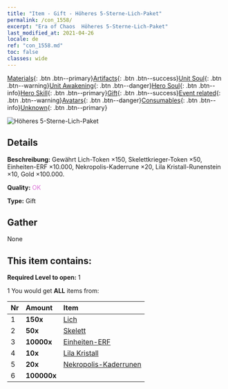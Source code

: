 ```yaml
---
title: "Item - Gift - Höheres 5-Sterne-Lich-Paket"
permalink: /con_1558/
excerpt: "Era of Chaos  Höheres 5-Sterne-Lich-Paket"
last_modified_at: 2021-04-26
locale: de
ref: "con_1558.md"
toc: false
classes: wide
---
```

 [Materials](/ItemsDE/){: .btn .btn--primary}[Artifacts](/ItemsDE/Artifacts/){: .btn .btn--success}[Unit Soul](/ItemsDE/UnitSoul/){: .btn .btn--warning}[Unit Awakening](/ItemsDE/UnitAwakening/){: .btn .btn--danger}[Hero Soul](/ItemsDE/HeroSoul/){: .btn .btn--info}[Hero Skill](/ItemsDE/HeroSkill/){: .btn .btn--primary}[Gift](/ItemsDE/Gift/){: .btn .btn--success}[Event related](/ItemsDE/Events/){: .btn .btn--warning}[Avatars](/ItemsDE/Avatars/){: .btn .btn--danger}[Consumables](/ItemsDE/Consumables/){: .btn .btn--info}[Unknown](/ItemsDE/Unknown/){: .btn .btn--primary}

 ![Höheres 5-Sterne-Lich-Paket](/images/t/i_907167.png)

## Details
 **Beschreibung:** Gewährt Lich-Token ×150, Skelettkrieger-Token ×50, Einheiten-ERF ×10.000, Nekropolis-Kaderrune ×20, Lila Kristall-Runenstein ×10, Gold ×100.000.

 **Quality:** <span style="color: #DA70D6">OK</span>

 **Type:** Gift

## Gather

  None

## This item contains:

 **Required Level to open:** 1

 1 You would get **ALL** items  from:

  | Nr | Amount |     Item    |
  |:---|:-------|:------------|
  | 1 |  **150x** | [Lich](/ItemsDE/unt_212/) |  | 
  | 2 |  **50x** | [Skelett](/ItemsDE/unt_208/) |  | 
  | 3 |  **10000x** | [Einheiten-ERF](/ItemsDE/con_902/) |  | 
  | 4 |  **10x** | [Lila Kristall](/ItemsDE/con_720/) |  | 
  | 5 |  **20x** | [Nekropolis-Kaderrunen](/ItemsDE/con_755/) |  | 
  | 6 |  **100000x** | <i class="fas fa-coins"/> |  | 
